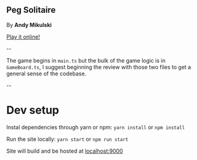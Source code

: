 Peg Solitaire
---

By **Andy Mikulski**

[Play it online!](http://www.andymikulski.co/assets/peg/)

--

The game begins in `main.ts` but the bulk of the game logic is in `GameBoard.ts`, I suggest beginning the review with those two files to get a general sense of the codebase.

--

# Dev setup

Instal dependencies through yarn or npm:
`yarn install` or `npm install`

Run the site locally:
`yarn start` or `npm run start`

Site will build and be hosted at [localhost:9000](http://localhost:9000/)

